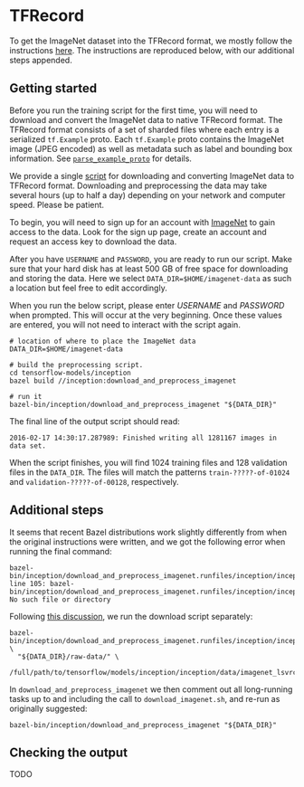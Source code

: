 # TFRecord

To get the ImageNet dataset into the TFRecord format, we mostly follow the instructions [here](https://github.com/tensorflow/models/tree/master/inception). The instructions are reproduced below, with our additional steps appended.

## Getting started

Before you run the training script for the first time, you will need to download
and convert the ImageNet data to native TFRecord format. The TFRecord format
consists of a set of sharded files where each entry is a serialized `tf.Example`
proto. Each `tf.Example` proto contains the ImageNet image (JPEG encoded) as
well as metadata such as label and bounding box information. See
[`parse_example_proto`](https://github.com/tensorflow/models/tree/master/inception/inception/image_processing.py) for details.

We provide a single [script](https://github.com/tensorflow/models/tree/master/inception/inception/data/download_and_preprocess_imagenet.sh) for
downloading and converting ImageNet data to TFRecord format. Downloading and
preprocessing the data may take several hours (up to half a day) depending on
your network and computer speed. Please be patient.

To begin, you will need to sign up for an account with [ImageNet](http://image-net.org) to gain access to the data. Look for the sign up page,
create an account and request an access key to download the data.

After you have `USERNAME` and `PASSWORD`, you are ready to run our script. Make
sure that your hard disk has at least 500 GB of free space for downloading and
storing the data. Here we select `DATA_DIR=$HOME/imagenet-data` as such a
location but feel free to edit accordingly.

When you run the below script, please enter *USERNAME* and *PASSWORD* when
prompted. This will occur at the very beginning. Once these values are entered,
you will not need to interact with the script again.

```shell
# location of where to place the ImageNet data
DATA_DIR=$HOME/imagenet-data

# build the preprocessing script.
cd tensorflow-models/inception
bazel build //inception:download_and_preprocess_imagenet

# run it
bazel-bin/inception/download_and_preprocess_imagenet "${DATA_DIR}"
```

The final line of the output script should read:

```shell
2016-02-17 14:30:17.287989: Finished writing all 1281167 images in data set.
```

When the script finishes, you will find 1024 training files and 128 validation
files in the `DATA_DIR`. The files will match the patterns
`train-?????-of-01024` and `validation-?????-of-00128`, respectively.

## Additional steps

It seems that recent Bazel distributions work slightly differently from when the original instructions were written, and we got the following error when running the final command:

```
bazel-bin/inception/download_and_preprocess_imagenet.runfiles/inception/inception/data/download_imagenet.sh: line 105: bazel-bin/inception/download_and_preprocess_imagenet.runfiles/inception/inception/data/imagenet_lsvrc_2015_synsets.txt: No such file or directory
```

Following [this discussion](https://github.com/tensorflow/models/issues/682), we run the download script separately:

```shell
bazel-bin/inception/download_and_preprocess_imagenet.runfiles/inception/inception/data/download_imagenet.sh \
  "${DATA_DIR}/raw-data/" \
  /full/path/to/tensorflow/models/inception/inception/data/imagenet_lsvrc_2015_synsets.txt
```

In `download_and_preprocess_imagenet` we then comment out all long-running tasks up to and including the call to `download_imagenet.sh`, and re-run as originally suggested:

```shell
bazel-bin/inception/download_and_preprocess_imagenet "${DATA_DIR}"
```

## Checking the output

TODO
